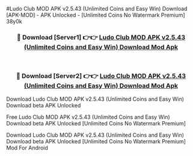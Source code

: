 #Ludo Club MOD APK v2.5.43 (Unlimited Coins and Easy Win) Download [APK-MOD] - APK Unlocked - [Unlimited Coins No Watermark Premium] 38y0k



<div align="center">

<h3>🔴 Download [Server1] 👉👉 <a href="https://momento.my/?title=Ludo_Club_MOD_APK_v2.5.43_(Unlimited_Coins_and_Easy_Win)_Download">Ludo Club MOD APK v2.5.43 (Unlimited Coins and Easy Win) Download Mod Apk</a></h3><br>

<h3>🔴 Download [Server2] 👉👉 <a href="https://momento.my/?title=Ludo_Club_MOD_APK_v2.5.43_(Unlimited_Coins_and_Easy_Win)_Download">Ludo Club MOD APK v2.5.43 (Unlimited Coins and Easy Win) Download Mod Apk</a></h3>
</div>



Download Ludo Club MOD APK v2.5.43 (Unlimited Coins and Easy Win) Download beta APK Unlocked

Free Ludo Club MOD APK v2.5.43 (Unlimited Coins and Easy Win) Download beta APK Unlocked [Unlimited Coins No Watermark Premium]

Download Ludo Club MOD APK v2.5.43 (Unlimited Coins and Easy Win) Download beta APK Unlocked [Unlimited Coins No Watermark Premium] Mod For Android
